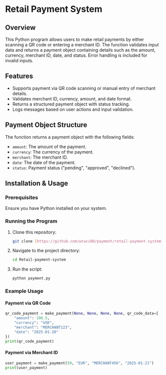 # Retail Payment System

## Overview
This Python program allows users to make retail payments by either scanning a QR code or entering a merchant ID. The function validates input data and returns a payment object containing details such as the amount, currency, merchant ID, date, and status. Error handling is included for invalid inputs.

## Features
- Supports payment via QR code scanning or manual entry of merchant details.
- Validates merchant ID, currency, amount, and date format.
- Returns a structured payment object with status tracking.
- Logs messages based on user actions and input validation.

## Payment Object Structure
The function returns a payment object with the following fields:
- `amount`: The amount of the payment.
- `currency`: The currency of the payment.
- `merchant`: The merchant ID.
- `date`: The date of the payment.
- `status`: Payment status ("pending", "approved", "declined").

## Installation & Usage
### Prerequisites
Ensure you have Python installed on your system.

### Running the Program
1. Clone this repository:
   ```sh
   git clone [https://github.com/wtavi00/payment/retail-payment-system.git](https://github.com/wtavi00/Retail-payment-system)
   ```
2. Navigate to the project directory:
   ```sh
   cd Retail-payment-system
   ```
3. Run the script:
   ```sh
   python payment.py
   ```

### Example Usage
#### Payment via QR Code
```python
qr_code_payment = make_payment(None, None, None, None, qr_code_data={
    "amount": 100.5,
    "currency": "USD",
    "merchant": "MERCHANT123",
    "date": "2025-01-20"
})
print(qr_code_payment)
```

#### Payment via Merchant ID
```python
user_payment = make_payment(50, "EUR", "MERCHANT456", "2025-01-21")
print(user_payment)
```
